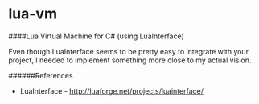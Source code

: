 lua-vm
======

####Lua Virtual Machine for C# (using LuaInterface)

Even though LuaInterface seems to be pretty easy to integrate with your project,
I needed to implement something more close to my actual vision.

######References
- LuaInterface - http://luaforge.net/projects/luainterface/
